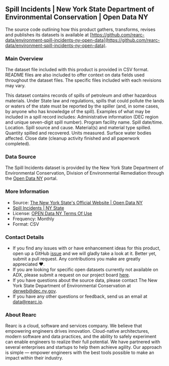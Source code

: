 ## Spill Incidents | New York State Department of Environmental Conservation | Open Data NY

The source code outlining how this product gathers, transforms, revises and publishes its datasets is available at [https://github.com/rearc-data/environment-spill-incidents-ny-open-data](https://github.com/rearc-data/environment-spill-incidents-ny-open-data).

### Main Overview
The dataset file included with this product is provided in CSV format. README files are also included to offer context on data fields used throughout the dataset files. The specific files included with each revisions may vary.

This dataset contains records of spills of petroleum and other hazardous materials. Under State law and regulations, spills that could pollute the lands or waters of the state must be reported by the spiller (and, in some cases, by anyone who has knowledge of the spill). Examples of what may be included in a spill record includes: Administrative information (DEC region and unique seven-digit spill number). Program facility name. Spill date/time. Location. Spill source and cause. Material(s) and material type spilled. Quantity spilled and recovered. Units measured. Surface water bodies affected. Close date (cleanup activity finished and all paperwork completed).

### Data Source
The Spill Incidents dataset is provided by the New York State Department of Environmental Conservation, Division of Environmental Remediation through the [Open Data NY](https://data.ny.gov) portal.

### More Information
- Source: [The New York State's Official Website | Open Data NY](https://data.ny.gov)
- [Spill Incidents | NY State](https://data.ny.gov/Energy-Environment/Spill-Incidents/u44d-k5fk)
- License: [OPEN Data NY Terms Of Use](https://data.ny.gov/dataset/OPEN-NY-Terms-Of-Use/77gx-ii52)
- Frequency: Monthly
- Format: CSV

### Contact Details
- If you find any issues with or have enhancement ideas for this product, open up a GitHub [issue](https://github.com/rearc-data/environment-spill-incidents-ny-open-data/issues) and we will gladly take a look at it. Better yet, submit a pull request. Any contributions you make are greatly appreciated :heart:.
- If you are looking for specific open datasets currently not available on ADX, please submit a request on our project board [here](https://github.com/orgs/rearc-data/projects/1).
- If you have questions about the source data, please contact The New York State Department of Environmental Conservation at derweb@dec.ny.gov.
- If you have any other questions or feedback, send us an email at data@rearc.io.

### About Rearc
Rearc is a cloud, software and services company. We believe that empowering engineers drives innovation. Cloud-native architectures, modern software and data practices, and the ability to safely experiment can enable engineers to realize their full potential. We have partnered with several enterprises and startups to help them achieve agility. Our approach is simple — empower engineers with the best tools possible to make an impact within their industry.
